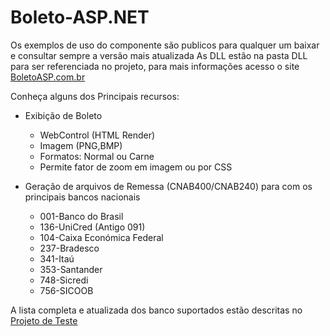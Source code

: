 Boleto-ASP.NET
==============
Os exemplos de uso do componente são publicos para qualquer um baixar e consultar sempre a versão mais atualizada
As DLL estão na pasta DLL para ser referenciada no projeto, para mais informações acesso o site [BoletoASP.com.br](http://www.boletoasp.com.br)

Conheça alguns dos Principais recursos:
* Exibição de Boleto
	* WebControl (HTML Render)
	* Imagem (PNG,BMP)
	* Formatos: Normal ou Carne
	* Permite fator de zoom em imagem ou por CSS

* Geração de arquivos de Remessa (CNAB400/CNAB240) para com os principais bancos nacionais
	* 001-Banco do Brasil
    * 136-UniCred (Antigo 091)
    * 104-Caixa Económica Federal
    * 237-Bradesco
    * 341-Itaú
    * 353-Santander
    * 748-Sicredi
    * 756-SICOOB

A lista completa e atualizada dos banco suportados estão descritas no [Projeto de Teste](https://github.com/impactro/Boleto-Test)